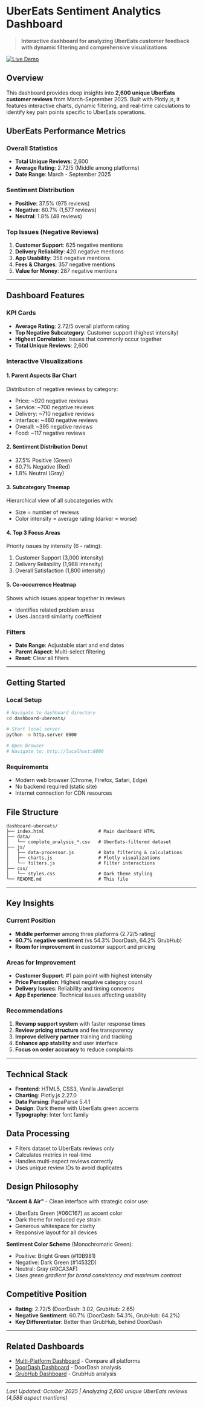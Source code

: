 # UberEats Sentiment Analytics Dashboard

> **Interactive dashboard for analyzing UberEats customer feedback with dynamic filtering and comprehensive visualizations**

[![Live Demo](https://img.shields.io/badge/Live%20Demo-View%20Dashboard-06C167?style=for-the-badge)](https://anudeepreddynarala.github.io/aspect-based-sentiment-analysis/dashboard-ubereats/)

## Overview

This dashboard provides deep insights into **2,600 unique UberEats customer reviews** from March-September 2025. Built with Plotly.js, it features interactive charts, dynamic filtering, and real-time calculations to identify key pain points specific to UberEats operations.

## UberEats Performance Metrics

### Overall Statistics
- **Total Unique Reviews**: 2,600
- **Average Rating**: 2.72/5 (Middle among platforms)
- **Date Range**: March - September 2025

### Sentiment Distribution
- **Positive**: 37.5% (975 reviews)
- **Negative**: 60.7% (1,577 reviews)
- **Neutral**: 1.8% (48 reviews)

### Top Issues (Negative Reviews)
1. **Customer Support**: 625 negative mentions
2. **Delivery Reliability**: 420 negative mentions
3. **App Usability**: 358 negative mentions
4. **Fees & Charges**: 357 negative mentions
5. **Value for Money**: 287 negative mentions

---

## Dashboard Features

### KPI Cards
- **Average Rating**: 2.72/5 overall platform rating
- **Top Negative Subcategory**: Customer support (highest intensity)
- **Highest Correlation**: Issues that commonly occur together
- **Total Unique Reviews**: 2,600

### Interactive Visualizations

#### 1. Parent Aspects Bar Chart
Distribution of negative reviews by category:
- Price: ~920 negative reviews
- Service: ~700 negative reviews
- Delivery: ~710 negative reviews
- Interface: ~460 negative reviews
- Overall: ~395 negative reviews
- Food: ~117 negative reviews

#### 2. Sentiment Distribution Donut
- 37.5% Positive (Green)
- 60.7% Negative (Red)
- 1.8% Neutral (Gray)

#### 3. Subcategory Treemap
Hierarchical view of all subcategories with:
- Size = number of reviews
- Color intensity = average rating (darker = worse)

#### 4. Top 3 Focus Areas
Priority issues by intensity (6 - rating):
1. Customer Support (3,000 intensity)
2. Delivery Reliability (1,968 intensity)
3. Overall Satisfaction (1,800 intensity)

#### 5. Co-occurrence Heatmap
Shows which issues appear together in reviews
- Identifies related problem areas
- Uses Jaccard similarity coefficient

### Filters
- **Date Range**: Adjustable start and end dates
- **Parent Aspect**: Multi-select filtering
- **Reset**: Clear all filters

---

## Getting Started

### Local Setup
```bash
# Navigate to dashboard directory
cd dashboard-ubereats/

# Start local server
python -m http.server 8000

# Open browser
# Navigate to: http://localhost:8000
```

### Requirements
- Modern web browser (Chrome, Firefox, Safari, Edge)
- No backend required (static site)
- Internet connection for CDN resources

## File Structure
```
dashboard-ubereats/
├── index.html                    # Main dashboard HTML
├── data/
│   └── complete_analysis_*.csv   # UberEats-filtered dataset
├── js/
│   ├── data-processor.js         # Data filtering & calculations
│   ├── charts.js                 # Plotly visualizations
│   └── filters.js                # Filter interactions
├── css/
│   └── styles.css                # Dark theme styling
└── README.md                     # This file
```

---

## Key Insights

### Current Position
- **Middle performer** among three platforms (2.72/5 rating)
- **60.7% negative sentiment** (vs 54.3% DoorDash, 64.2% GrubHub)
- **Room for improvement** in customer support and pricing

### Areas for Improvement
- **Customer Support**: #1 pain point with highest intensity
- **Price Perception**: Highest negative category count
- **Delivery Issues**: Reliability and timing concerns
- **App Experience**: Technical issues affecting usability

### Recommendations
1. **Revamp support system** with faster response times
2. **Review pricing structure** and fee transparency
3. **Improve delivery partner** training and tracking
4. **Enhance app stability** and user interface
5. **Focus on order accuracy** to reduce complaints

---

## Technical Stack
- **Frontend**: HTML5, CSS3, Vanilla JavaScript
- **Charting**: Plotly.js 2.27.0
- **Data Parsing**: PapaParse 5.4.1
- **Design**: Dark theme with UberEats green accents
- **Typography**: Inter font family

## Data Processing
- Filters dataset to UberEats reviews only
- Calculates metrics in real-time
- Handles multi-aspect reviews correctly
- Uses unique review IDs to avoid duplicates

## Design Philosophy
**"Accent & Air"** - Clean interface with strategic color use:
- UberEats Green (#06C167) as accent color
- Dark theme for reduced eye strain
- Generous whitespace for clarity
- Responsive layout for all devices

**Sentiment Color Scheme** (Monochromatic Green):
- Positive: Bright Green (#10B981)
- Negative: Dark Green (#14532D)
- Neutral: Gray (#9CA3AF)
- *Uses green gradient for brand consistency and maximum contrast*

## Competitive Position
- **Rating**: 2.72/5 (DoorDash: 3.02, GrubHub: 2.65)
- **Negative Sentiment**: 60.7% (DoorDash: 54.3%, GrubHub: 64.2%)
- **Key Differentiator**: Better than GrubHub, behind DoorDash

---

## Related Dashboards
- [Multi-Platform Dashboard](https://anudeepreddynarala.github.io/aspect-based-sentiment-analysis/dashboard-aggregator/) - Compare all platforms
- [DoorDash Dashboard](https://anudeepreddynarala.github.io/aspect-based-sentiment-analysis/doordash-dashboard/) - DoorDash analysis
- [GrubHub Dashboard](https://anudeepreddynarala.github.io/aspect-based-sentiment-analysis/dashboard-grubhub/) - GrubHub analysis

---
*Last Updated: October 2025 | Analyzing 2,600 unique UberEats reviews (4,588 aspect mentions)*
